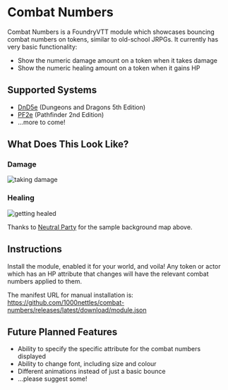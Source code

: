 # Combat Numbers

Combat Numbers is a FoundryVTT module which showcases bouncing combat numbers on tokens, similar to old-school JRPGs. It currently has very basic functionality:

* Show the numeric damage amount on a token when it takes damage
* Show the numeric healing amount on a token when it gains HP

## Supported Systems

* [DnD5e](https://foundryvtt.com/packages/dnd5e/) (Dungeons and Dragons 5th Edition)
* [PF2e](https://foundryvtt.com/packages/pf2e/) (Pathfinder 2nd Edition)
* ...more to come!

## What Does This Look Like?

### Damage  
![taking damage](img/preview1.gif)

### Healing 
![getting healed](img/preview2.gif)

Thanks to [Neutral Party](https://www.patreon.com/neutralparty) for the sample background map above.

## Instructions

Install the module, enabled it for your world, and voila! Any token or actor which has an HP attribute that changes will have the relevant combat numbers applied to them.

The manifest URL for manual installation is: https://github.com/1000nettles/combat-numbers/releases/latest/download/module.json

## Future Planned Features

* Ability to specify the specific attribute for the combat numbers displayed
* Ability to change font, including size and colour
* Different animations instead of just a basic bounce
* ...please suggest some!

